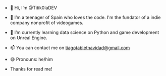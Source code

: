 - 👋 Hi, I’m @Titik0laDEV
- 👀 I’m a teenager of Spain who loves the code. I'm the fundator of a indie company nonprofit of videogames.
- 🌱 I’m currently learning data science on Python and game development on Unreal Engine.
- 📫 You can contact me on tiagotabletnavidad@gmail.com
- 😄 Pronouns: he/him

- Thanks for read me!
